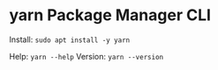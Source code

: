 # yarn Package Manager CLI

Install: `sudo apt install -y yarn`

Help: `yarn --help`
Version: `yarn --version`
